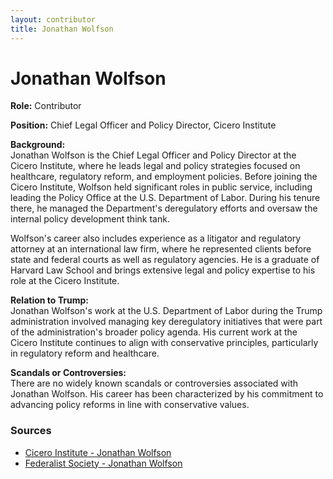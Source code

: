 ```yaml
---
layout: contributor  
title: Jonathan Wolfson
---
```


# Jonathan Wolfson

**Role:** Contributor

**Position:** Chief Legal Officer and Policy Director, Cicero Institute

**Background:**  
Jonathan Wolfson is the Chief Legal Officer and Policy Director at the Cicero Institute, where he leads legal and policy strategies focused on healthcare, regulatory reform, and employment policies. Before joining the Cicero Institute, Wolfson held significant roles in public service, including leading the Policy Office at the U.S. Department of Labor. During his tenure there, he managed the Department's deregulatory efforts and oversaw the internal policy development think tank.

Wolfson's career also includes experience as a litigator and regulatory attorney at an international law firm, where he represented clients before state and federal courts as well as regulatory agencies. He is a graduate of Harvard Law School and brings extensive legal and policy expertise to his role at the Cicero Institute.

**Relation to Trump:**  
Jonathan Wolfson's work at the U.S. Department of Labor during the Trump administration involved managing key deregulatory initiatives that were part of the administration's broader policy agenda. His current work at the Cicero Institute continues to align with conservative principles, particularly in regulatory reform and healthcare.

**Scandals or Controversies:**  
There are no widely known scandals or controversies associated with Jonathan Wolfson. His career has been characterized by his commitment to advancing policy reforms in line with conservative values.

### Sources
- [Cicero Institute - Jonathan Wolfson](https://ciceroinstitute.org/authors/jonathan-wolfson/)
- [Federalist Society - Jonathan Wolfson](https://fedsoc.org/contributors/jonathan-wolfson-2)
